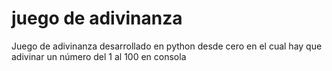 # juego de adivinanza
Juego de adivinanza desarrollado en python desde cero en el cual hay que adivinar un número del 1 al 100 en consola
